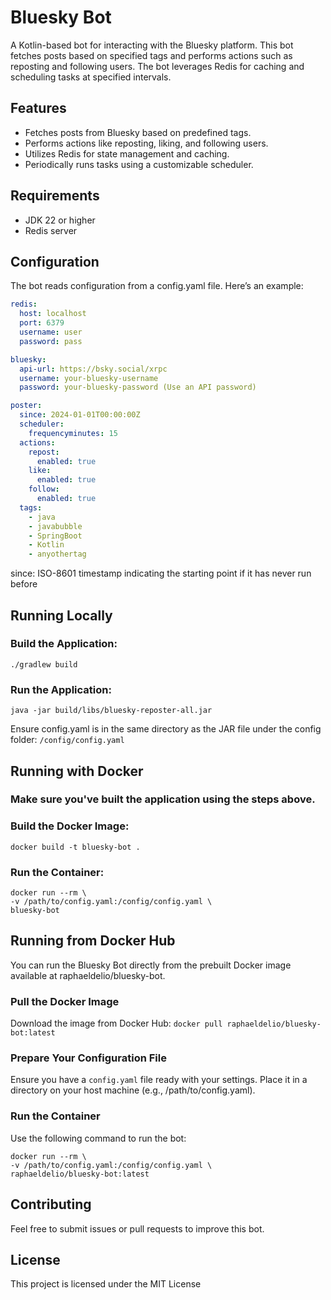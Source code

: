 # Bluesky Bot

A Kotlin-based bot for interacting with the Bluesky platform. This bot fetches posts based on specified tags and performs actions such as reposting and following users. The bot leverages Redis for caching and scheduling tasks at specified intervals.

## Features

- Fetches posts from Bluesky based on predefined tags.
- Performs actions like reposting, liking, and following users.
- Utilizes Redis for state management and caching.
- Periodically runs tasks using a customizable scheduler.

## Requirements

- JDK 22 or higher
- Redis server

## Configuration

The bot reads configuration from a config.yaml file. Here’s an example:
```yaml
redis:
  host: localhost
  port: 6379
  username: user
  password: pass

bluesky:
  api-url: https://bsky.social/xrpc
  username: your-bluesky-username
  password: your-bluesky-password (Use an API password)

poster:
  since: 2024-01-01T00:00:00Z
  scheduler:
    frequencyminutes: 15
  actions:
    repost:
      enabled: true
    like:
      enabled: true
    follow:
      enabled: true
  tags:
    - java
    - javabubble
    - SpringBoot
    - Kotlin
    - anyothertag
```

since: ISO-8601 timestamp indicating the starting point if it has never run before

## Running Locally

### Build the Application:

`./gradlew build`

### Run the Application:

`java -jar build/libs/bluesky-reposter-all.jar`

Ensure config.yaml is in the same directory as the JAR file under the config folder:
`/config/config.yaml`

## Running with Docker

### Make sure you've built the application using the steps above.

### Build the Docker Image:
```
docker build -t bluesky-bot .
```

### Run the Container:
```
docker run --rm \
-v /path/to/config.yaml:/config/config.yaml \
bluesky-bot
```

## Running from Docker Hub

You can run the Bluesky Bot directly from the prebuilt Docker image available at raphaeldelio/bluesky-bot.

### Pull the Docker Image

Download the image from Docker Hub:
`docker pull raphaeldelio/bluesky-bot:latest`

### Prepare Your Configuration File

Ensure you have a `config.yaml` file ready with your settings. Place it in a directory on your host machine (e.g., /path/to/config.yaml).

### Run the Container

Use the following command to run the bot:
```
docker run --rm \
-v /path/to/config.yaml:/config/config.yaml \
raphaeldelio/bluesky-bot:latest
```

## Contributing

Feel free to submit issues or pull requests to improve this bot.

## License

This project is licensed under the MIT License